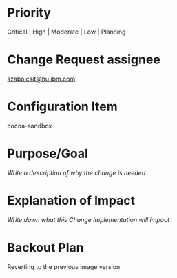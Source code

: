 # Priority
<priority>

Critical | High | Moderate | Low | Planning

</priority>

# Change Request assignee
<assignedto>

szabolcsit@hu.ibm.com

</assignedto>

# Configuration Item
<system>

cocoa-sandbox

</system>

# Purpose/Goal

<purpose>

_Write a description of why the change is needed_

</purpose>

# Explanation of Impact

<impact>

_Write down what this Change Implementation will impact_

</impact>

# Backout Plan

<backoutplan>

Reverting to the previous image version.

</backoutplan>

